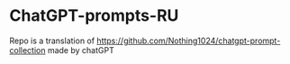 # ChatGPT-prompts-RU
Repo is a translation of https://github.com/Nothing1024/chatgpt-prompt-collection made by chatGPT
